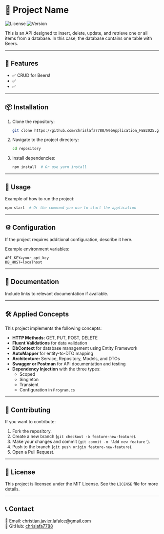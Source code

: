 # 📌 Project Name

![License](https://img.shields.io/badge/License-MIT-blue.svg) ![Version](https://img.shields.io/badge/Version-1.0.0-green.svg)

This is an API designed to insert, delete, update, and retrieve one or all items from a database. In this case, the database contains one table with Beers.

---

## 🚀 Features

- ✅ CRUD for Beers!
- ✅ 
- ✅ 

---

## 📦 Installation

1. Clone the repository:
   ```sh
   git clone https://github.com/chrislafa7788/WebApplication_FEB2025.git
   ```
2. Navigate to the project directory:
   ```sh
   cd repository
   ```
3. Install dependencies:
   ```sh
   npm install  # Or use yarn install
   ```

---

## 🔧 Usage

Example of how to run the project:
```sh
npm start  # Or the command you use to start the application
```

---

## ⚙️ Configuration

If the project requires additional configuration, describe it here.

Example environment variables:
```env
API_KEY=your_api_key
DB_HOST=localhost
```

---

## 📜 Documentation

Include links to relevant documentation if available.

---

## 🛠️ Applied Concepts

This project implements the following concepts:

- **HTTP Methods:** GET, PUT, POST, DELETE
- **Fluent Validations** for data validation
- **DbContext** for database management using Entity Framework
- **AutoMapper** for entity-to-DTO mapping
- **Architecture:** Service, Repository, Models, and DTOs
- **Swagger or Postman** for API documentation and testing
- **Dependency Injection** with the three types:
  - Scoped
  - Singleton
  - Transient
  - Configuration in `Program.cs`

---

## 🤝 Contributing

If you want to contribute:
1. Fork the repository.
2. Create a new branch (`git checkout -b feature-new-feature`).
3. Make your changes and commit (`git commit -m 'Add new feature'`).
4. Push to the branch (`git push origin feature-new-feature`).
5. Open a Pull Request.

---

## 📄 License

This project is licensed under the MIT License. See the `LICENSE` file for more details.

---

## 📞 Contact

📧 Email: [christian.javier.lafalce@gmail.com](mailto:christian.javier.lafalce@gmail.com)  
🐙 GitHub: [chrislafa7788](https://github.com/chrislafa7788)
